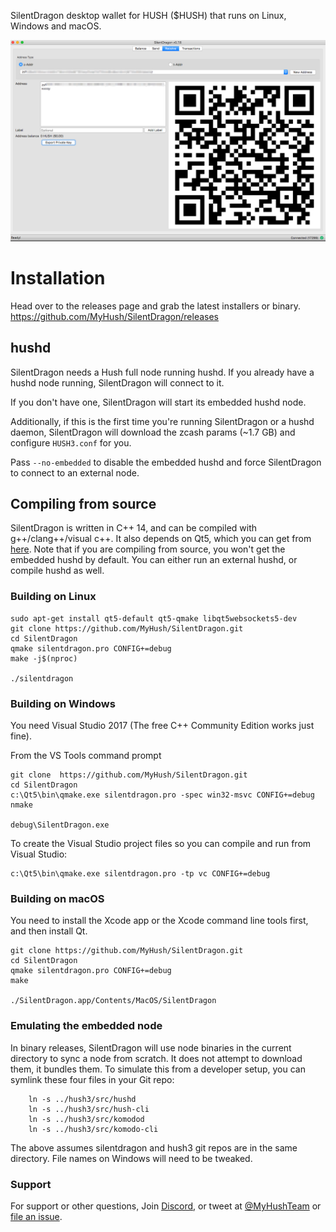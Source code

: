 SilentDragon desktop wallet for HUSH ($HUSH) that runs on Linux, Windows and macOS.

![Screenshots](silentdragon.png?raw=true)
# Installation

Head over to the releases page and grab the latest installers or binary. https://github.com/MyHush/SilentDragon/releases

## hushd
SilentDragon needs a Hush full node running hushd. If you already have a hushd node running, SilentDragon will connect to it. 

If you don't have one, SilentDragon will start its embedded hushd node. 

Additionally, if this is the first time you're running SilentDragon or a hushd daemon, SilentDragon will download the zcash params (~1.7 GB) and configure `HUSH3.conf` for you. 

Pass `--no-embedded` to disable the embedded hushd and force SilentDragon to connect to an external node.

## Compiling from source
SilentDragon is written in C++ 14, and can be compiled with g++/clang++/visual c++. It also depends on Qt5, which you can get from [here](https://www.qt.io/download). Note that if you are compiling from source, you won't get the embedded hushd by default. You can either run an external hushd, or compile hushd as well. 


### Building on Linux

```
sudo apt-get install qt5-default qt5-qmake libqt5websockets5-dev
git clone https://github.com/MyHush/SilentDragon.git
cd SilentDragon
qmake silentdragon.pro CONFIG+=debug
make -j$(nproc)

./silentdragon
```

### Building on Windows
You need Visual Studio 2017 (The free C++ Community Edition works just fine). 

From the VS Tools command prompt
```
git clone  https://github.com/MyHush/SilentDragon.git
cd SilentDragon
c:\Qt5\bin\qmake.exe silentdragon.pro -spec win32-msvc CONFIG+=debug
nmake

debug\SilentDragon.exe
```

To create the Visual Studio project files so you can compile and run from Visual Studio:
```
c:\Qt5\bin\qmake.exe silentdragon.pro -tp vc CONFIG+=debug
```

### Building on macOS
You need to install the Xcode app or the Xcode command line tools first, and then install Qt. 

```
git clone https://github.com/MyHush/SilentDragon.git
cd SilentDragon
qmake silentdragon.pro CONFIG+=debug
make

./SilentDragon.app/Contents/MacOS/SilentDragon
```

### Emulating the embedded node

In binary releases, SilentDragon will use node binaries in the current directory to sync a node from scratch.
It does not attempt to download them, it bundles them. To simulate this from a developer setup, you can symlink
these four files in your Git repo:

```
    ln -s ../hush3/src/hushd
    ln -s ../hush3/src/hush-cli
    ln -s ../hush3/src/komodod
    ln -s ../hush3/src/komodo-cli
```

The above assumes silentdragon and hush3 git repos are in the same directory. File names on Windows will need to be tweaked.

### Support

For support or other questions, Join [Discord](https://myhush.org/discord), or tweet at [@MyHushTeam](https://twitter.com/MyHushTeam) or [file an issue](https://github.com/MyHush/SilentDragon/issues).


